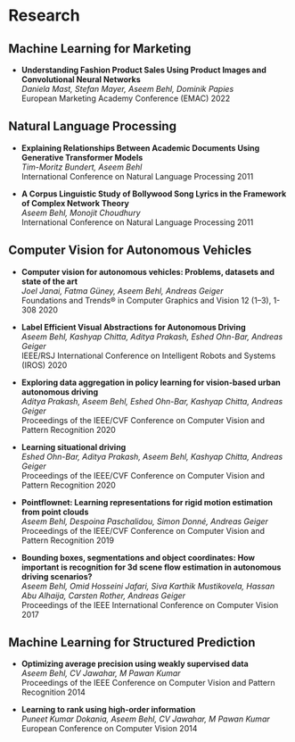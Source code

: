 # Research

## Machine Learning for Marketing
* **Understanding Fashion Product Sales Using Product Images and Convolutional Neural Networks**\
*Daniela Mast, Stefan Mayer, Aseem Behl, Dominik Papies*\
European Marketing Academy Conference (EMAC) 2022

## Natural Language Processing
* **Explaining Relationships Between Academic Documents Using Generative Transformer Models**\
*Tim-Moritz Bundert, Aseem Behl*\
International Conference on Natural Language Processing 2011

* **A Corpus Linguistic Study of Bollywood Song Lyrics in the Framework of Complex Network Theory**\
*Aseem Behl, Monojit Choudhury*\
International Conference on Natural Language Processing 2011

## Computer Vision for Autonomous Vehicles

* **Computer vision for autonomous vehicles: Problems, datasets and state of the art**\
*Joel Janai, Fatma Güney, Aseem Behl, Andreas Geiger*\
Foundations and Trends® in Computer Graphics and Vision 12 (1–3), 1-308 2020

* **Label Efficient Visual Abstractions for Autonomous Driving**\
*Aseem Behl, Kashyap Chitta, Aditya Prakash, Eshed Ohn-Bar, Andreas Geiger*\
IEEE/RSJ International Conference on Intelligent Robots and Systems (IROS) 2020

* **Exploring data aggregation in policy learning for vision-based urban autonomous driving**\
*Aditya Prakash, Aseem Behl, Eshed Ohn-Bar, Kashyap Chitta, Andreas Geiger*\
Proceedings of the IEEE/CVF Conference on Computer Vision and Pattern Recognition 2020

* **Learning situational driving**\
*Eshed Ohn-Bar, Aditya Prakash, Aseem Behl, Kashyap Chitta, Andreas Geiger*\
Proceedings of the IEEE/CVF Conference on Computer Vision and Pattern Recognition 2020

* **Pointflownet: Learning representations for rigid motion estimation from point clouds**\
*Aseem Behl, Despoina Paschalidou, Simon Donné, Andreas Geiger*\
Proceedings of the IEEE/CVF Conference on Computer Vision and Pattern Recognition 2019

* **Bounding boxes, segmentations and object coordinates: How important is recognition for 3d scene flow estimation in autonomous driving scenarios?**\
*Aseem Behl, Omid Hosseini Jafari, Siva Karthik Mustikovela, Hassan Abu Alhaija, Carsten Rother, Andreas Geiger*\
Proceedings of the IEEE International Conference on Computer Vision 2017

## Machine Learning for Structured Prediction

* **Optimizing average precision using weakly supervised data**\
*Aseem Behl, CV Jawahar, M Pawan Kumar*\
Proceedings of the IEEE Conference on Computer Vision and Pattern Recognition 2014

* **Learning to rank using high-order information**\
*Puneet Kumar Dokania, Aseem Behl, CV Jawahar, M Pawan Kumar*\
European Conference on Computer Vision 2014
